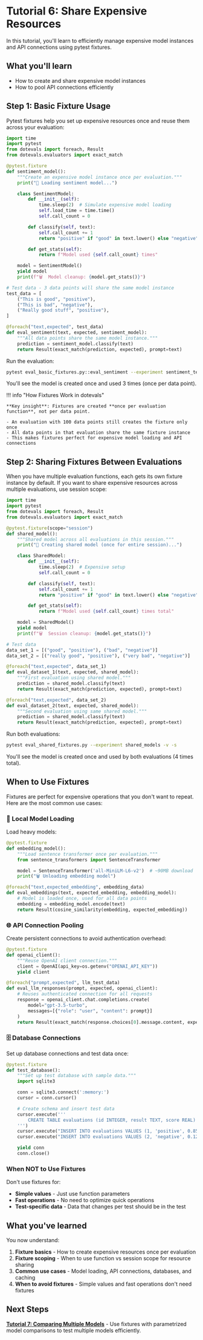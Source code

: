 # Tutorial 6: Share Expensive Resources

In this tutorial, you'll learn to efficiently manage expensive model instances and API connections using pytest fixtures.

## What you'll learn

- How to create and share expensive model instances
- How to pool API connections efficiently

## Step 1: Basic Fixture Usage

Pytest fixtures help you set up expensive resources once and reuse them across your evaluation:

```python title="eval_basic_fixtures.py"
import time
import pytest
from dotevals import foreach, Result
from dotevals.evaluators import exact_match

@pytest.fixture
def sentiment_model():
    """Create an expensive model instance once per evaluation."""
    print("🔄 Loading sentiment model...")

    class SentimentModel:
        def __init__(self):
            time.sleep(2)  # Simulate expensive model loading
            self.load_time = time.time()
            self.call_count = 0

        def classify(self, text):
            self.call_count += 1
            return "positive" if "good" in text.lower() else "negative"

        def get_stats(self):
            return f"Model used {self.call_count} times"

    model = SentimentModel()
    yield model
    print(f"🗑️  Model cleanup: {model.get_stats()}")

# Test data - 3 data points will share the same model instance
test_data = [
    ("This is good", "positive"),
    ("This is bad", "negative"),
    ("Really good stuff", "positive"),
]

@foreach("text,expected", test_data)
def eval_sentiment(text, expected, sentiment_model):
    """All data points share the same model instance."""
    prediction = sentiment_model.classify(text)
    return Result(exact_match(prediction, expected), prompt=text)
```

Run the evaluation:

```bash
pytest eval_basic_fixtures.py::eval_sentiment --experiment sentiment_test -v
```

You'll see the model is created once and used 3 times (once per data point).

!!! info "How Fixtures Work in dotevals"

    **Key insight**: Fixtures are created **once per evaluation function**, not per data point.

    - An evaluation with 100 data points still creates the fixture only once
    - All data points in that evaluation share the same fixture instance
    - This makes fixtures perfect for expensive model loading and API connections

## Step 2: Sharing Fixtures Between Evaluations

When you have multiple evaluation functions, each gets its own fixture instance by default. If you want to share expensive resources across multiple evaluations, use session scope:

```python title="eval_shared_fixtures.py"
import time
import pytest
from dotevals import foreach, Result
from dotevals.evaluators import exact_match

@pytest.fixture(scope="session")
def shared_model():
    """Shared model across all evaluations in this session."""
    print("🚀 Creating shared model (once for entire session)...")

    class SharedModel:
        def __init__(self):
            time.sleep(2)  # Expensive setup
            self.call_count = 0

        def classify(self, text):
            self.call_count += 1
            return "positive" if "good" in text.lower() else "negative"

        def get_stats(self):
            return f"Model used {self.call_count} times total"

    model = SharedModel()
    yield model
    print(f"🗑️  Session cleanup: {model.get_stats()}")

# Test data
data_set_1 = [("good", "positive"), ("bad", "negative")]
data_set_2 = [("really good", "positive"), ("very bad", "negative")]

@foreach("text,expected", data_set_1)
def eval_dataset_1(text, expected, shared_model):
    """First evaluation using shared model."""
    prediction = shared_model.classify(text)
    return Result(exact_match(prediction, expected), prompt=text)

@foreach("text,expected", data_set_2)
def eval_dataset_2(text, expected, shared_model):
    """Second evaluation using same shared model."""
    prediction = shared_model.classify(text)
    return Result(exact_match(prediction, expected), prompt=text)
```

Run both evaluations:

```bash
pytest eval_shared_fixtures.py --experiment shared_models -v -s
```

You'll see the model is created once and used by both evaluations (4 times total).

## When to Use Fixtures

Fixtures are perfect for expensive operations that you don't want to repeat. Here are the most common use cases:

### 🤖 Local Model Loading

Load heavy models:

```python
@pytest.fixture
def embedding_model():
    """Load sentence transformer once per evaluation."""
    from sentence_transformers import SentenceTransformer

    model = SentenceTransformer('all-MiniLM-L6-v2')  # ~90MB download
    print("🗑️ Unloading embedding model")

@foreach("text,expected_embedding", embedding_data)
def eval_embeddings(text, expected_embedding, embedding_model):
    # Model is loaded once, used for all data points
    embedding = embedding_model.encode(text)
    return Result(cosine_similarity(embedding, expected_embedding))
```

### 🌐 API Connection Pooling

Create persistent connections to avoid authentication overhead:

```python
@pytest.fixture
def openai_client():
    """Reuse OpenAI client connection."""
    client = OpenAI(api_key=os.getenv("OPENAI_API_KEY"))
    yield client

@foreach("prompt,expected", llm_test_data)
def eval_llm_responses(prompt, expected, openai_client):
    # Reuses authenticated connection for all requests
    response = openai_client.chat.completions.create(
        model="gpt-3.5-turbo",
        messages=[{"role": "user", "content": prompt}]
    )
    return Result(exact_match(response.choices[0].message.content, expected))
```

### 🗄️ Database Connections

Set up database connections and test data once:

```python
@pytest.fixture
def test_database():
    """Set up test database with sample data."""
    import sqlite3

    conn = sqlite3.connect(':memory:')
    cursor = conn.cursor()

    # Create schema and insert test data
    cursor.execute('''
        CREATE TABLE evaluations (id INTEGER, result TEXT, score REAL)
    ''')
    cursor.execute("INSERT INTO evaluations VALUES (1, 'positive', 0.85)")
    cursor.execute("INSERT INTO evaluations VALUES (2, 'negative', 0.12)")

    yield conn
    conn.close()
```


### When NOT to Use Fixtures

Don't use fixtures for:

- **Simple values** - Just use function parameters
- **Fast operations** - No need to optimize quick operations
- **Test-specific data** - Data that changes per test should be in the test

## What you've learned

You now understand:

1. **Fixture basics** - How to create expensive resources once per evaluation
2. **Fixture scoping** - When to use function vs session scope for resource sharing
3. **Common use cases** - Model loading, API connections, databases, and caching
4. **When to avoid fixtures** - Simple values and fast operations don't need fixtures

## Next Steps

**[Tutorial 7: Comparing Multiple Models](07-comparing-multiple-models.md)** - Use fixtures with parametrized model comparisons to test multiple models efficiently.
